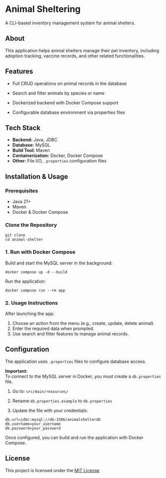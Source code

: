 # Animal Sheltering

A CLI-based inventory management system for animal shelters.

## About

This application helps animal shelters manage their pet inventory, including adoption tracking, vaccine records, and other related functionalities.

## Features

- Full CRUD operations on animal records in the database
    
- Search and filter animals by species or name
    
- Dockerized backend with Docker Compose support
    
- Configurable database environment via properties files

## Tech Stack

- **Backend:** Java, JDBC
- **Database:** MySQL
- **Build Tool:** Maven
- **Containerization:** Docker, Docker Compose
- **Other:** File I/O, `.properties` configuration files

## Installation & Usage

### Prerequisites

- Java 21+
- Maven
- Docker & Docker Compose
### Clone the Repository

```
git clone 
cd animal-shelter
```
### 1. Run with Docker Compose

Build and start the MySQL server in the background:

```
docker compose up -d --build
```

Run the application:

```
docker compose run --rm app
```

### 2. Usage Instructions

After launching the app:

1. Choose an action from the menu (e.g., create, update, delete animal).
2. Enter the required data when prompted.
3. Use search and filter features to manage animal records.

## Configuration

The application uses `.properties` files to configure database access.

**Important:**  
To connect to the MySQL server in Docker, you must create a `db.properties` file.

1. Go to: `src/main/resources/`
    
2. Rename `db.properties.example` to `db.properties`
    
3. Update the file with your credentials:
    

```
db.url=jdbc:mysql://db:3306/animalshelterdb
db.username=your_username
db.password=your_password
```

Once configured, you can build and run the application with Docker Compose.
## License

This project is licensed under the [MIT License](https://choosealicense.com/licenses/mit/)
